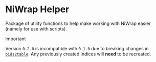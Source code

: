 # NiWrap Helper

Package of utility functions to help make working with NiWrap easier (namely for use
with scripts).

> [!IMPORTANT]
> Version `0.2.0` is incompatible with `0.1.0` due to breaking changes in [`bids2table`]. Any previously created indices will **need** to be recreated.

<!-- Links -->
[`bids2table`]: https://github.com/childmindresearch/bids2table
